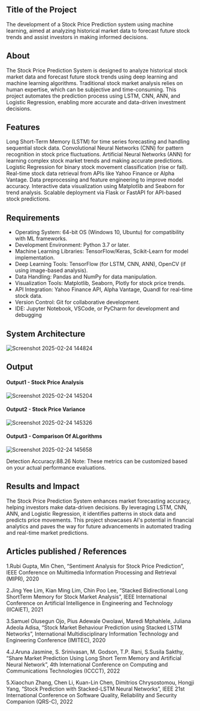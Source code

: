 ## Title of the Project
The development of a Stock Price Prediction system using machine learning, 
aimed at analyzing historical market data to forecast future stock trends and assist investors in making informed decisions.
## About
<!--Detailed Description about the project-->
The Stock Price Prediction System is designed to analyze historical stock market data and forecast future stock trends using deep learning and machine learning algorithms. Traditional stock market analysis relies on human expertise, which can be subjective and time-consuming. This project automates the prediction process using LSTM, CNN, ANN, and Logistic Regression, enabling more accurate and data-driven investment decisions.

## Features
<!--List the features of the project as shown below-->
Long Short-Term Memory (LSTM) for time series forecasting and handling sequential stock data.
Convolutional Neural Networks (CNN) for pattern recognition in stock price fluctuations.
Artificial Neural Networks (ANN) for learning complex stock market trends and making accurate predictions.
Logistic Regression for binary stock movement classification (rise or fall).
Real-time stock data retrieval from APIs like Yahoo Finance or Alpha Vantage.
Data preprocessing and feature engineering to improve model accuracy.
Interactive data visualization using Matplotlib and Seaborn for trend analysis.
Scalable deployment via Flask or FastAPI for API-based stock predictions.


## Requirements
<!--List the requirements of the project as shown below-->
* Operating System: 64-bit OS (Windows 10, Ubuntu) for compatibility with ML frameworks.
* Development Environment: Python 3.7 or later.
* Machine Learning Libraries: TensorFlow/Keras, Scikit-Learn for model implementation.
* Deep Learning Tools: TensorFlow (for LSTM, CNN, ANN), OpenCV (if using image-based analysis).
* Data Handling: Pandas and NumPy for data manipulation.
* Visualization Tools: Matplotlib, Seaborn, Plotly for stock price trends.
* API Integration: Yahoo Finance API, Alpha Vantage, Quandl for real-time stock data.
* Version Control: Git for collaborative development.
* IDE: Jupyter Notebook, VSCode, or PyCharm for development and debugging
## System Architecture
<!--Embed the system architecture diagram as shown below-->

![Screenshot 2025-02-24 144824](https://github.com/user-attachments/assets/4df16f9e-a85f-4826-bd92-7f2524a055a9)

## Output

<!--Embed the Output picture at respective places as shown below as shown below-->
#### Output1 - Stock Price Analysis
![Screenshot 2025-02-24 145204](https://github.com/user-attachments/assets/6c4556ce-de0e-4e89-958a-042f9234e4d8)

#### Output2 - Stock Price Variance
![Screenshot 2025-02-24 145326](https://github.com/user-attachments/assets/e9e36906-c38e-4283-9126-444de49412f7)

#### Output3 - Comparison Of ALgorithms
![Screenshot 2025-02-24 145658](https://github.com/user-attachments/assets/923220fb-7680-43be-a0cb-50c8c090b401)

Detection Accuracy:88.26
Note: These metrics can be customized based on your actual performance evaluations.


## Results and Impact
<!--Give the results and impact as shown below-->
The Stock Price Prediction System enhances market forecasting accuracy, helping investors make data-driven decisions. By leveraging LSTM, CNN, ANN, and Logistic Regression, it identifies patterns in stock data and predicts price movements. This project showcases AI's potential in financial analytics and paves the way for future advancements in automated trading and real-time market predictions. 
## Articles published / References
1.Rubi Gupta, Min Chen, “Sentiment Analysis for Stock Price Prediction”, IEEE Conference on Multimedia Information Processing and Retrieval (MIPR), 2020

2.Jing Yee Lim, Kian Ming Lim, Chin Poo Lee, “Stacked Bidirectional Long ShortTerm Memory for Stock Market Analysis”, IEEE International Conference on Artificial Intelligence in Engineering and Technology (IICAIET), 2021 

3.Samuel Olusegun Ojo, Pius Adewale Owolawi, Maredi Mphahlele, Juliana Adeola Adisa, “Stock Market Behaviour Prediction using Stacked LSTM Networks”, International Multidisciplinary Information Technology and Engineering Conference (IMITEC), 2020 

4.J.Aruna Jasmine, S. Srinivasan, M. Godson, T.P. Rani, S.Susila Sakthy, “Share Market Prediction Using Long Short Term Memory and Artificial Neural Network”, 4th International Conference on Computing and Communications Technologies (ICCCT), 2022

5.Xiaochun Zhang, Chen Li, Kuan-Lin Chen, Dimitrios Chrysostomou, Hongji Yang, “Stock Prediction with Stacked-LSTM Neural Networks”, IEEE 21st International Conference on Software Quality, Reliability and Security Companion (QRS-C), 2022

